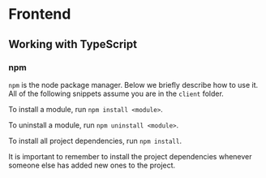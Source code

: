 # Frontend

[comment]: # (TODO)

## Working with TypeScript

[comment]: # (TODO)

### npm

`npm` is the node package manager.
Below we briefly describe how to use it.
All of the following snippets assume you are in the `client` folder.

To install a module, run `npm install <module>`.

To uninstall a module, run `npm uninstall <module>`.

To install all project dependencies, run `npm install`.

It is important to remember to install the project dependencies whenever someone else has added new ones to the project.
